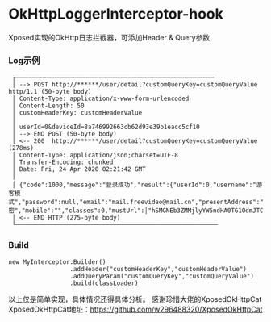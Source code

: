 # OkHttpLoggerInterceptor-hook
Xposed实现的OkHttp日志拦截器，可添加Header &amp; Query参数

###  Log示例

```
 ┌───────────────────────────────────────────────────────
 │ --> POST http://******/user/detail?customQueryKey=customQueryValue http/1.1 (50-byte body)
 │ Content-Type: application/x-www-form-urlencoded
 │ Content-Length: 50
 │ customHeaderKey: customHeaderValue
 │ 
 │ userId=0&deviceId=8a746992663cb62d93e39b1eacc5cf10
 │ --> END POST (50-byte body)
 │ <-- 200  http://******/user/detail?customQueryKey=customQueryValue (278ms)
 │ Content-Type: application/json;charset=UTF-8
 │ Transfer-Encoding: chunked
 │ Date: Fri, 24 Apr 2020 02:21:42 GMT
 │ 
 │ {"code":1000,"message":"登录成功","result":{"userId":0,"username":"游客模式","password":null,"email":"mail.freevideo@mail.cn","presentAddress":"","avatar":"","sex":"保密","mobile":"","classes":0,"mustUrl":│"hSMGNEb3ZMMjlyYW5ndHA0TG1OdmJTOC9kWEpzUFE9Q=="}}
 │ <-- END HTTP (275-byte body)
 └────────────────────────────────────────────────────────
```
###  Build
```
new MyInterceptor.Builder()
                 .addHeader("customHeaderKey","customHeaderValue")
                 .addQueryParam("customQueryKey","customQueryValue")
                 .build(classLoader)
```


以上仅是简单实现，具体情况还得具体分析。
感谢珍惜大佬的XposedOkHttpCat
XposedOkHttpCat地址：https://github.com/w296488320/XposedOkHttpCat
